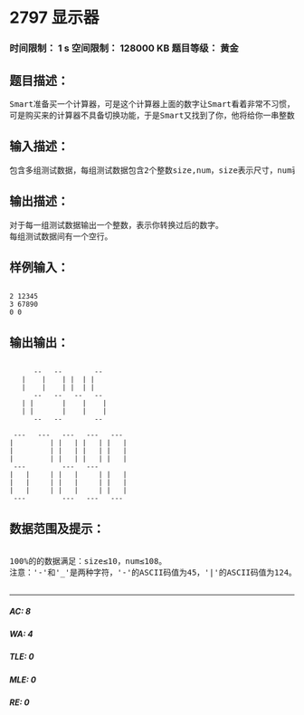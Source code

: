 # 2797 显示器   
### 时间限制： 1 s     空间限制： 128000 KB     题目等级： 黄金  
## 题目描述：  

<pre>
Smart准备买一个计算器，可是这个计算器上面的数字让Smart看着非常不习惯，Smart喜欢7节型数字。
可是购买来的计算器不具备切换功能，于是Smart又找到了你，他将给你一串整数，希望你能将他们转换成规定尺寸的7节型数字。
</pre>
  
  
## 输入描述：  

<pre>
包含多组测试数据，每组测试数据包含2个整数size,num，size表示尺寸，num表示要你转换的数字。最后一行以size=num=0结束。
</pre>
  
  
## 输出描述：  

<pre>
对于每一组测试数据输出一个整数，表示你转换过后的数字。
每组测试数据间有一个空行。
</pre>
  
  
## 样例输入：  

<pre><code>
2 12345
3 67890
0 0
</code></pre>
  
  
## 输出输出：  

<pre><code>
      --   --        -- 
   |    |    | |  | |   
   |    |    | |  | |   
      --   --   --   -- 
   | |       |    |    |
   | |       |    |    |
      --   --        -- 
 
 ---   ---   ---   ---   --- 
|         | |   | |   | |   |
|         | |   | |   | |   |
|         | |   | |   | |   |
 ---         ---   ---       
|   |     | |   |     | |   |
|   |     | |   |     | |   |
|   |     | |   |     | |   |
 ---         ---   ---   ---
</code></pre>
  
  
## 数据范围及提示：  

<pre>

100%的的数据满足：size≤10，num≤108。
注意：'-'和'_'是两种字符，'-'的ASCII码值为45，'|'的ASCII码值为124。

</pre>
  
  
***  

##### AC: 8  
##### WA: 4  
##### TLE: 0  
##### MLE: 0  
##### RE: 0  
